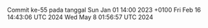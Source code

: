 Commit ke-55 pada tanggal Sun Jan 01 14:00 2023 +0100
Fri Feb 16 14:43:06 UTC 2024
Wed May  8 01:56:57 UTC 2024
